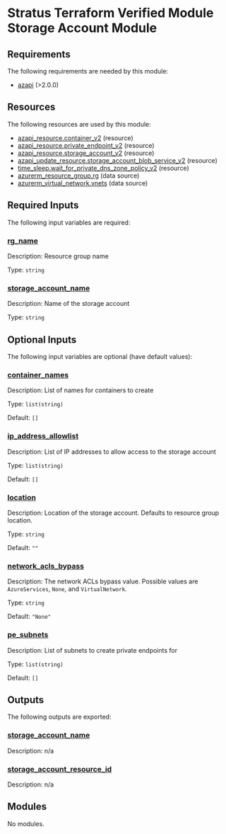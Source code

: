 <!-- BEGIN_TF_DOCS -->
# Stratus Terraform Verified Module Storage Account Module

<!-- markdownlint-disable MD033 -->
## Requirements

The following requirements are needed by this module:

- <a name="requirement_azapi"></a> [azapi](#requirement\_azapi) (>2.0.0)

## Resources

The following resources are used by this module:

- [azapi_resource.container_v2](https://registry.terraform.io/providers/Azure/azapi/latest/docs/resources/resource) (resource)
- [azapi_resource.private_endpoint_v2](https://registry.terraform.io/providers/Azure/azapi/latest/docs/resources/resource) (resource)
- [azapi_resource.storage_account_v2](https://registry.terraform.io/providers/Azure/azapi/latest/docs/resources/resource) (resource)
- [azapi_update_resource.storage_account_blob_service_v2](https://registry.terraform.io/providers/Azure/azapi/latest/docs/resources/update_resource) (resource)
- [time_sleep.wait_for_private_dns_zone_policy_v2](https://registry.terraform.io/providers/hashicorp/time/latest/docs/resources/sleep) (resource)
- [azurerm_resource_group.rg](https://registry.terraform.io/providers/hashicorp/azurerm/latest/docs/data-sources/resource_group) (data source)
- [azurerm_virtual_network.vnets](https://registry.terraform.io/providers/hashicorp/azurerm/latest/docs/data-sources/virtual_network) (data source)

<!-- markdownlint-disable MD013 -->
## Required Inputs

The following input variables are required:

### <a name="input_rg_name"></a> [rg\_name](#input\_rg\_name)

Description: Resource group name

Type: `string`

### <a name="input_storage_account_name"></a> [storage\_account\_name](#input\_storage\_account\_name)

Description: Name of the storage account

Type: `string`

## Optional Inputs

The following input variables are optional (have default values):

### <a name="input_container_names"></a> [container\_names](#input\_container\_names)

Description: List of names for containers to create

Type: `list(string)`

Default: `[]`

### <a name="input_ip_address_allowlist"></a> [ip\_address\_allowlist](#input\_ip\_address\_allowlist)

Description: List of IP addresses to allow access to the storage account

Type: `list(string)`

Default: `[]`

### <a name="input_location"></a> [location](#input\_location)

Description: Location of the storage account. Defaults to resource group location.

Type: `string`

Default: `""`

### <a name="input_network_acls_bypass"></a> [network\_acls\_bypass](#input\_network\_acls\_bypass)

Description: The network ACLs bypass value. Possible values are `AzureServices`, `None`, and `VirtualNetwork`.

Type: `string`

Default: `"None"`

### <a name="input_pe_subnets"></a> [pe\_subnets](#input\_pe\_subnets)

Description: List of subnets to create private endpoints for

Type: `list(string)`

Default: `[]`

## Outputs

The following outputs are exported:

### <a name="output_storage_account_name"></a> [storage\_account\_name](#output\_storage\_account\_name)

Description: n/a

### <a name="output_storage_account_resource_id"></a> [storage\_account\_resource\_id](#output\_storage\_account\_resource\_id)

Description: n/a

## Modules

No modules.

<!-- markdownlint-disable-next-line MD041 -->
<!-- END_TF_DOCS -->